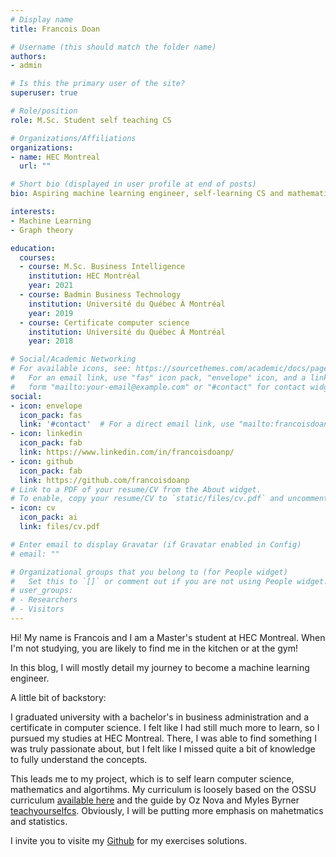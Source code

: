 ```yaml
---
# Display name
title: Francois Doan

# Username (this should match the folder name)
authors:
- admin

# Is this the primary user of the site?
superuser: true

# Role/position
role: M.Sc. Student self teaching CS

# Organizations/Affiliations
organizations:
- name: HEC Montreal
  url: ""

# Short bio (displayed in user profile at end of posts)
bio: Aspiring machine learning engineer, self-learning CS and mathematics. 

interests:
- Machine Learning
- Graph theory

education:
  courses:
  - course: M.Sc. Business Intelligence
    institution: HEC Montréal
    year: 2021
  - course: Badmin Business Technology
    institution: Université du Québec À Montréal
    year: 2019
  - course: Certificate computer science
    institution: Université du Québec À Montréal
    year: 2018

# Social/Academic Networking
# For available icons, see: https://sourcethemes.com/academic/docs/page-builder/#icons
#   For an email link, use "fas" icon pack, "envelope" icon, and a link in the
#   form "mailto:your-email@example.com" or "#contact" for contact widget.
social:
- icon: envelope
  icon_pack: fas
  link: '#contact'  # For a direct email link, use "mailto:francoisdoanp@gmail.com".
- icon: linkedin
  icon_pack: fab
  link: https://www.linkedin.com/in/francoisdoanp/
- icon: github
  icon_pack: fab
  link: https://github.com/francoisdoanp
# Link to a PDF of your resume/CV from the About widget.
# To enable, copy your resume/CV to `static/files/cv.pdf` and uncomment the lines below.
- icon: cv
  icon_pack: ai
  link: files/cv.pdf

# Enter email to display Gravatar (if Gravatar enabled in Config)
# email: ""

# Organizational groups that you belong to (for People widget)
#   Set this to `[]` or comment out if you are not using People widget.
# user_groups:
# - Researchers
# - Visitors
---
```


Hi! My name is Francois and I am a Master's student at HEC Montreal. When I'm not studying, you are likely to find me in the kitchen or at the gym!

In this blog, I will mostly detail my journey to become a machine learning engineer. 

A little bit of backstory:

I graduated university with a bachelor's in business administration and a certificate in computer science. I felt like I had still much more to learn, so I pursued my studies at HEC Montreal. There, I was able to find something I was truly passionate about, but I felt like I missed quite a bit of knowledge to fully understand the concepts. 

This leads me to my project, which is to self learn computer science, mathematics and algortihms. My curriculum is loosely based on the OSSU curriculum [available here](https://ossu.firebaseapp.com/#/curriculum) and the guide by Oz Nova and Myles Byrner [teachyourselfcs](https://teachyourselfcs.com). Obviously, I will be putting more emphasis on mahetmatics and statistics. 

I invite you to visite my [Github](https://github.com/francoisdoanp/cscurriculum) for my exercises solutions.


